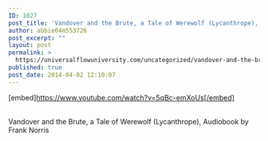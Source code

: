 ```yaml
---
ID: 1027
post_title: 'Vandover and the Brute, a Tale of Werewolf (Lycanthrope),  by Frank Norris'
author: abbie04m553726
post_excerpt: ""
layout: post
permalink: >
  https://universalflowuniversity.com/uncategorized/vandover-and-the-brute-a-tale-of-werewolf-lycanthrope-by-frank-norris/
published: true
post_date: 2014-04-02 12:10:07
---
```

[embed]https://www.youtube.com/watch?v=5qBc-emXoUs[/embed]</br></br>
<p>Vandover and the Brute, a Tale of Werewolf (Lycanthrope), Audiobook by Frank Norris</p>